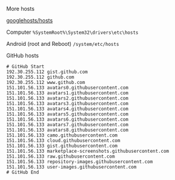 More hosts

[googlehosts/hosts](https://github.com/googlehosts/hosts)

Computer `%SystemRoot%\System32\drivers\etc\hosts`

Android (root and Reboot)  `/system/etc/hosts`


GitHub hosts
```
# GitHub Start
192.30.255.112 gist.github.com
192.30.255.112 github.com
192.30.255.112 www.github.com
151.101.56.133 avatars0.githubusercontent.com
151.101.56.133 avatars1.githubusercontent.com
151.101.56.133 avatars2.githubusercontent.com
151.101.56.133 avatars3.githubusercontent.com
151.101.56.133 avatars4.githubusercontent.com
151.101.56.133 avatars5.githubusercontent.com
151.101.56.133 avatars6.githubusercontent.com
151.101.56.133 avatars7.githubusercontent.com
151.101.56.133 avatars8.githubusercontent.com
151.101.56.133 camo.githubusercontent.com
151.101.56.133 cloud.githubusercontent.com
151.101.56.133 gist.githubusercontent.com
151.101.56.133 marketplace-screenshots.githubusercontent.com
151.101.56.133 raw.githubusercontent.com
151.101.56.133 repository-images.githubusercontent.com
151.101.56.133 user-images.githubusercontent.com
# GitHub End
```
